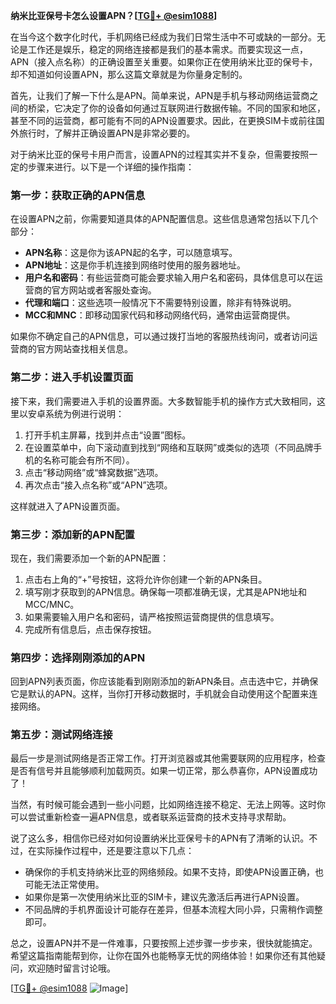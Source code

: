 **纳米比亚保号卡怎么设置APN？[[TG💪+ @esim1088](https://t.me/s/esim1088)]**

在当今这个数字化时代，手机网络已经成为我们日常生活中不可或缺的一部分。无论是工作还是娱乐，稳定的网络连接都是我们的基本需求。而要实现这一点，APN（接入点名称）的正确设置至关重要。如果你正在使用纳米比亚的保号卡，却不知道如何设置APN，那么这篇文章就是为你量身定制的。

首先，让我们了解一下什么是APN。简单来说，APN是手机与移动网络运营商之间的桥梁，它决定了你的设备如何通过互联网进行数据传输。不同的国家和地区，甚至不同的运营商，都可能有不同的APN设置要求。因此，在更换SIM卡或前往国外旅行时，了解并正确设置APN是非常必要的。

对于纳米比亚的保号卡用户而言，设置APN的过程其实并不复杂，但需要按照一定的步骤来进行。以下是一个详细的操作指南：

### 第一步：获取正确的APN信息

在设置APN之前，你需要知道具体的APN配置信息。这些信息通常包括以下几个部分：

- **APN名称**：这是你为该APN起的名字，可以随意填写。
- **APN地址**：这是你手机连接到网络时使用的服务器地址。
- **用户名和密码**：有些运营商可能会要求输入用户名和密码，具体信息可以在运营商的官方网站或者客服处查询。
- **代理和端口**：这些选项一般情况下不需要特别设置，除非有特殊说明。
- **MCC和MNC**：即移动国家代码和移动网络代码，通常由运营商提供。

如果你不确定自己的APN信息，可以通过拨打当地的客服热线询问，或者访问运营商的官方网站查找相关信息。

### 第二步：进入手机设置页面

接下来，我们需要进入手机的设置界面。大多数智能手机的操作方式大致相同，这里以安卓系统为例进行说明：

1. 打开手机主屏幕，找到并点击“设置”图标。
2. 在设置菜单中，向下滚动直到找到“网络和互联网”或类似的选项（不同品牌手机的名称可能会有所不同）。
3. 点击“移动网络”或“蜂窝数据”选项。
4. 再次点击“接入点名称”或“APN”选项。

这样就进入了APN设置页面。

### 第三步：添加新的APN配置

现在，我们需要添加一个新的APN配置：

1. 点击右上角的“+”号按钮，这将允许你创建一个新的APN条目。
2. 填写刚才获取到的APN信息。确保每一项都准确无误，尤其是APN地址和MCC/MNC。
3. 如果需要输入用户名和密码，请严格按照运营商提供的信息填写。
4. 完成所有信息后，点击保存按钮。

### 第四步：选择刚刚添加的APN

回到APN列表页面，你应该能看到刚刚添加的新APN条目。点击选中它，并确保它是默认的APN。这样，当你打开移动数据时，手机就会自动使用这个配置来连接网络。

### 第五步：测试网络连接

最后一步是测试网络是否正常工作。打开浏览器或其他需要联网的应用程序，检查是否有信号并且能够顺利加载网页。如果一切正常，那么恭喜你，APN设置成功了！

当然，有时候可能会遇到一些小问题，比如网络连接不稳定、无法上网等。这时你可以尝试重新检查一遍APN信息，或者联系运营商的技术支持寻求帮助。

说了这么多，相信你已经对如何设置纳米比亚保号卡的APN有了清晰的认识。不过，在实际操作过程中，还是要注意以下几点：

- 确保你的手机支持纳米比亚的网络频段。如果不支持，即使APN设置正确，也可能无法正常使用。
- 如果你是第一次使用纳米比亚的SIM卡，建议先激活后再进行APN设置。
- 不同品牌的手机界面设计可能存在差异，但基本流程大同小异，只需稍作调整即可。

总之，设置APN并不是一件难事，只要按照上述步骤一步步来，很快就能搞定。希望这篇指南能帮到你，让你在国外也能畅享无忧的网络体验！如果你还有其他疑问，欢迎随时留言讨论哦。

[[TG💪+ @esim1088](https://t.me/s/esim1088) ![Image](https://i.postimg.cc/4NQfJmqS/Snipaste-2025-05-13-00-14-12.png)]